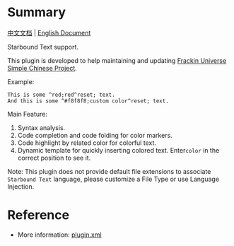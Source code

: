 # Summary

[中文文档](README.md) | [English Document](README_en.md)

Starbound Text support.

This plugin is developed to help maintaining and updating
[Frackin Universe Simple Chinese Project](https://github.com/ProjectSky/FrackinUniverse-sChinese-Project).

Example:

```
This is some ^red;red^reset; text.
And this is some ^#f8f8f8;custom color^reset; text.
```

Main Feature:

1. Syntax analysis.
2. Code completion and code folding for color markers.
3. Code highlight by related color for colorful text.
4. Dynamic template for quickly inserting colored text. Enter`color` in the correct position to see it.

Note: 
This plugin does not provide default file extensions to associate `Starbound Text` language, 
please customize a File Type or use Language Injection.
    
# Reference

* More information: [plugin.xml](src/main/resources/META-INF/plugin.xml)
